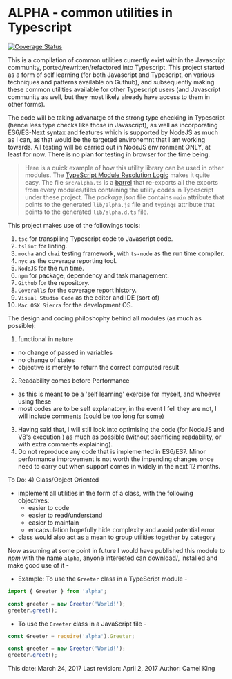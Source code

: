 # ALPHA - common utilities in Typescript

[![Coverage Status](https://coveralls.io/repos/github/CamelKing/alpha/badge.svg?branch=master)](https://coveralls.io/github/CamelKing/alpha?branch=master)

This is a compilation of common utilities currently exist within the Javascript community, ported/rewritten/refactored into Typescript. This project started as a form of self learning (for both Javascript and Typescript, on various techniques and patterns available on Guthub), and subsequently making these common utilities available for other Typescript users (and Javascript community as well, but they most likely already have access to them in other forms). 

The code will be taking advanatge of the strong type checking in Typescript (hence less type checks like those in Javascript), as well as incorporating ES6/ES-Next syntax and features which is supported by NodeJS as much as I can, as that would be the targeted environemnt that I am working towards. All testing will be carried out in NodeJS environment ONLY, at least for now. There is no plan for testing in browser for the time being. 

> Here is a quick example of how this utility library can be used in other modules. The [TypeScript Module Resolution Logic](https://www.typescriptlang.org/docs/handbook/module-resolution.html) makes it quite easy. The file `src/alpha.ts` is a [barrel](https://basarat.gitbooks.io/typescript/content/docs/tips/barrel.html) that re-exports all the exports from every modules/files containing the utility codes in Typescript under these project. The _package.json_ file contains `main` attribute that points to the generated `lib/alpha.js` file and `typings` attribute that points to the generated `lib/alpha.d.ts` file.

This project makes use of the followings tools:
1) `tsc` for transpiling Typescript code to Javascript code.
2) `tslint` for linting.
3) `mocha` and `chai` testing framework, with `ts-node` as the run time compiler.
4) `nyc` as the coverage reporting tool.
5) `NodeJS` for the run time.
6) `npm` for package, dependency and task management.
7) `Github` for the repository.
8) `Coveralls` for the coverage report history. 
9) `Visual Studio Code` as the editor and IDE (sort of)
10) `Mac OSX Sierra` for the development OS.

The design and coding philoshophy behind all modules (as much as possible):
1) functional in nature
  - no change of passed in variables
  - no change of states
  - objective is merely to return the correct computed result
2) Readability comes before Performance 
  - as this is meant to be a 'self learning' exercise for myself, and whoever using these
  - most codes are to be self explanatory, in the event I fell they are not, I will include comments (could be too long for some)
3) Having said that, I will still look into optimising the code (for NodeJS and V8's execution ) as much as possible (without sacrificing readability, or with extra comments explaining).
4) Do not reproduce any code that is implemented in ES6/ES7. Minor performance improvement is not worth the impending changes once need to carry out when support comes in widely in the next 12 months.

To Do:
4) Class/Object Oriented
  - implement all utilities in the form of a class, with the following objectives:
    - easier to code
    - easier to read/understand
    - easier to maintain
    - encapsulation hopefully hide complexity and avoid potential error
  - class would also act as a mean to group utilities together by category

Now assuming at some point in future I would have published this module to _npm_ with the name `alpha`, anyone interested can download/, installed and make good use of it -

- Example: To use the `Greeter` class in a TypeScript module -

```ts
import { Greeter } from 'alpha';

const greeter = new Greeter('World!');
greeter.greet();
```

- To use the `Greeter` class in a JavaScript file -

```js
const Greeter = require('alpha').Greeter;

const greeter = new Greeter('World!');
greeter.greet();
```

This date: March 24, 2017
Last revision: April 2, 2017
Author: Camel King

